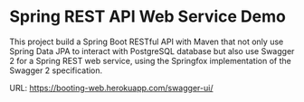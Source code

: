 # Spring REST API Web Service Demo
This project build a Spring Boot RESTful API with Maven that not only use Spring Data JPA to interact with PostgreSQL database but also use Swagger 2 for a Spring REST web service, using the Springfox implementation of the Swagger 2 specification.

URL: https://booting-web.herokuapp.com/swagger-ui/
